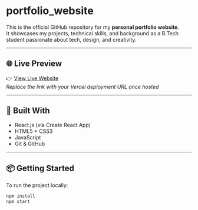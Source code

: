 # portfolio_website

This is the official GitHub repository for my **personal portfolio website**.  
It showcases my projects, technical skills, and background as a B.Tech student passionate about tech, design, and creativity.

---

## 🌐 Live Preview

👉 [View Live Website](https://your-vercel-link.vercel.app)  
*Replace the link with your Vercel deployment URL once hosted*

---

## 🚀 Built With

- React.js (via Create React App)
- HTML5 + CSS3
- JavaScript
- Git & GitHub

---

## 📦 Getting Started

To run the project locally:

```bash
npm install
npm start
